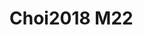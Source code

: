 <a name="material" />

# Choi2018 M22
<script type="application/ld+json">
  {
    "@context": "https://schema.org/",
    "@type": "ChemicalSubstance",
    "http://purl.org/dc/terms/conformsTo":
      {
        "@type": "CreativeWork",
        "@id": "https://bioschemas.org/profiles/ChemicalSubstance/0.4-RELEASE/"
      },
    "@id": "https://egonw.github.io/nanowiki/nanowiki533.html#material",
    "name": "Choi2018 M22",
    "sameAs": "http://127.0.0.1/mediawiki/index.php/Special:URIResolver/Choi2018_M22"
  }
</script>

